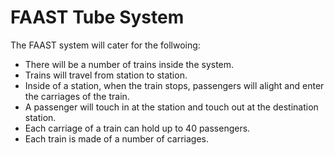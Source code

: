 FAAST Tube System
=================

The FAAST system will cater for the follwoing:

- There will be a number of trains inside the system.
- Trains will travel from station to station.
- Inside of a station, when the train stops, passengers will alight and enter the carriages of the train.
- A passenger will touch in at the station and touch out at the destination station.
- Each carriage of a train can hold up to 40 passengers.
- Each train is made of a number of carriages.